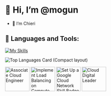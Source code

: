 # 👋 Hi, I’m @mogun
- 🙂 I’m Chieri
## 🌱 Languages and Tools:
[![My Skills](https://skillicons.dev/icons?i=py,php,ruby,css,html,js,ts,mysql,postgres,ansible,terraform,aws,gcp,docker,nodejs,react,nextjs)](https://skillicons.dev)

![Top Languages Card (Compact layout)](https://github-readme-stats-delta-navy.vercel.app/api/top-langs/?username=mogun&layout=compact)

<!--START_SECTION:badges-->
<a href="https://www.credly.com/badges/c18e3137-3035-4dff-9138-4ed514d10d4c" title="Associate Cloud Engineer"><img src="https://images.credly.com/size/80x80/images/f6c4798e-59c9-4e94-8383-58a9041e8a7f/image.png" alt="Associate Cloud Engineer" width="80" height="80"></a>
<a href="https://www.credly.com/badges/043c4926-8910-4373-89b6-fc1082172088" title="Implement Load Balancing on Compute Engine Skill Badge"><img src="https://images.credly.com/size/80x80/images/eea11cba-2a98-4bbe-bad2-447878dd34a2/image.png" alt="Implement Load Balancing on Compute Engine Skill Badge" width="80" height="80"></a>
<a href="https://www.credly.com/badges/2c8c2dbe-0f11-4da2-9d87-860a7f5fb3c8" title="Set Up a Google Cloud Network Skill Badge"><img src="https://images.credly.com/size/80x80/images/189c5c31-67c6-4eae-87dc-3b8185a99043/image.png" alt="Set Up a Google Cloud Network Skill Badge" width="80" height="80"></a>
<a href="https://www.credly.com/badges/75c8deb4-17f4-4812-a935-99177a030518" title="Cloud Digital Leader"><img src="https://images.credly.com/size/80x80/images/300d4058-0dbd-47b1-96ad-63ff89e41d2b/image.png" alt="Cloud Digital Leader" width="80" height="80"></a>
<!--END_SECTION:badges-->
